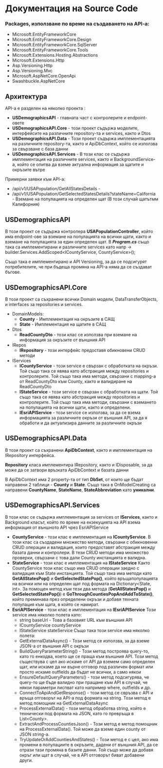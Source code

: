 # Документация на Source Code

### Packages, използване по време на създаването на API-a:
- Microsoft.EntityFrameworkCore
- Microsoft.EntityFrameworkCore.Design
- Microsoft.EntityFrameworkCore.SqlServer
- Microsoft.EntityFrameworkCore.Tools
- Microsoft.Extensions.Hosting.Abstractions
- Microsoft.Extensions.Http
- Asp.Versioning.Http
- Asp.Versioning.Mvc
- Microsoft.AspNetCore.OpenApi
- Swashbuckle.AspNetCore

## Архитектура

API-а е разделен на няколко проекта :
- **USDemographicsAPI** - главната част с контролерите и endpoint-овете
- **USDemographicsAPI.Core** - този проект съдържа моделите, интерфейсите на различните repository-та и services, както и Dtos
- **USDemographicsAPI.Data** - Този проект съдържа имплементацията на различните repository-та, както и ApiDbContext, който се използва за свързване с база данни 
- **USDemographicsAPI.Services** - В този клас се съдържа имплементация на различните services, както и BackgroundService-а, който се опитва да вземе актуална информация за щатите и окръзите вътре

Примерни заявки към API-a:
- /api/v1/USAPopulation/GetAllStatesDetails - 
- /api/v1/USAPopulation/GetSelectedStatesDetails?stateName=California - Вземане на популацията на определен щат (В този случай щатътмм Калифорния)

## USDemographicsAPI
В този проект се съдържа контролера **USAPopulationController**, който има endpoint-ове за вземане на популацията на всички щати, както и вземане на популацията за един определен щат. В ***Program.cs*** също така са имплементирани и различните services като напр -> builder.Services.AddScoped<ICountyService, CountyService>();

Също така е имплементирано и API Versioning, за да се подсигурят потребителите, че при бъдеща промяна на API-а няма да се създават бъгове.

## USDemographicsAPI.Core
В този проект са съхранени всички Domain модели, DataTransferObjects, и interfaces за repositories и services.

- DomainModels:
	- **County** - Имплементация на окръзите в САЩ
	- **State** - Имплементация на щатите в САЩ
- Dtos
	- **ReadCountyDto** - този клас се използва при вземане на информация за окръзите от външния API
- IRepos
	- **IRepository** - този интерфейс предоставя обикновени CRUD методи
- IServices 
	- **ICountyService** - този service е свързан с обработката на окръзи. Той също така се явява като абстракция между repositories и контролерите. Той също така има методи, свързани с mapping-а от ReadCountyDto към County, както и валидиране на ReadCountyDto
	- **IStateService** - този service е свързан с обработката на щати. Той също така се явява като абстракция между repositories и контролерите. Той също така има методи, свързани с вземането на популацията на всички щати, както и определени.
	- **IEsriAPIService** - този service се използва, за да се взема информацията за различните окръзи от външния API, за да я обработи и да актуализира данните за различните окръзи

## USDemographicsAPI.Data
В този проект са съхранени **ApiDbContext**, както и имплементация на IRepository интерфейса.

**Repository** класа имплементира IRepository, както и IDisposable, за да може да се затвори връзката ApiDbContext и базата данни

В ApiDbContext има 2 property-та от тип **DbSet**, от които ще бъдат направени 2 таблици - **County** и **State**. Също така в OnModelCreating са направени **CountyName**, **StateName**, **StateAbbreviation** като **уникални**.

## USDemographicsAPI.Services
В този клас се съдържа имплементация за services от **IServices**, както и Background класът, който по време на екзекуцията на API взема информация от външното API чрез EsriAPIService

- **CountyService** - този клас е имплементация на **ICountyService**.
	В този клас са създадени множество методи, свързани с обикновенни CRUD операции и валидация, които предоставят абстракция между базата данни и контролери. В тези CRUD методи има множество проверки, свързани с това дали County инстанцията е валидна.
- **StateService** - този клас е имплементация на **IStateService**
	Както CountyService този клас също има CRUD операции заедно с валидация към State инстанцията. Той също така има методи като **GetAllStatesPop()** и **GetSelectedStatePop()**, който връщапопулацията на всички или на определен щат под формата на Dictionary<State, int>. За помощен метод към тези два метода (**GetAllStatesPop()** и **GetSelectedStatePop()**) е **GoThroughCountiesPopAndAddToState()**, който преминава през определени окръзи и добавя тяхната популация към щата, в който се намират.
- **EsriAPIService** -  този клас е имплементация на **IEsriAPIService**
	Този service има няколко полета като:
	- string baseUrl - Това а базовият URL към външния API
	- ICountyService countyService 
	- IStateService stateService
	Също така този service има няколко полета:
	- GetExternalDataAsync() - Този метод се използва, за да вземе JSON-а от външния API с окръзи
	- BuildQueryParameterString() - Този метод построява query-то, като го енкодва, което ще се праща към външния API. Този метод съществува с цел ако искаме от API да вземем само определен щат, или искаме да ни върне отговор под различен формат или просто искаме outfields да бъдат не всички, а само някои
	- EnsureDefaultQueryParameters() - този метод подсигурява, че query-то ще бъде валидно при пращане към API в случай, че някои параметри лиспват като например where, outfields и др.
	- ConnectToApiAndGetResponse() - този метод се свръзва с API и връща отговорът на API-а под формата на string. Този метод е метод помощник на GetExternalDataAsync
	- ProcessExternalData() - този метод обработва string, който е технически под формата на JSON, като го превръща в List\<County>.
	- ExtractAndProcessCountiesJson() - Този метод е метод помощник на ProcessExternalData(). Той може да вземе един county от JSON string-а.
	- TryUpdateOrAddCountiesAndStates() - Този метод е с цел, ако има промени в популациите в окръзите, дадени от външния API, да се отрази тази промяна в базите данни. Той също може да добавя окръг или щат в случай, че в API отговорът биват добавени други.
